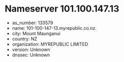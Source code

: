 # Nameserver 101.100.147.13

* as_number: 133579
* name: 101-100-147-13.myrepublic.co.nz.
* city: Mount Maunganui
* country: NZ
* organization: MYREPUBLIC LIMITED
* version: Unknown
* dnssec: Unknown
